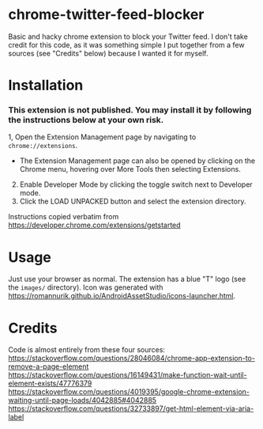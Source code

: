 # chrome-twitter-feed-blocker
Basic and hacky chrome extension to block your Twitter feed. I don't take credit for this code, as it was something simple I put together from a few sources (see "Credits" below) because I wanted it for myself.

# Installation

### This extension is not published. You may install it by following the instructions below at your own risk.

1, Open the Extension Management page by navigating to `chrome://extensions`.
- The Extension Management page can also be opened by clicking on the Chrome menu, hovering over More Tools then selecting Extensions.
2. Enable Developer Mode by clicking the toggle switch next to Developer mode.
3. Click the LOAD UNPACKED button and select the extension directory.

Instructions copied verbatim from https://developer.chrome.com/extensions/getstarted

# Usage
Just use your browser as normal. The extension has a blue "T" logo (see the `images/` directory). Icon was generated with <https://romannurik.github.io/AndroidAssetStudio/icons-launcher.html>.

# Credits
Code is almost entirely from these four sources:  
<https://stackoverflow.com/questions/28046084/chrome-app-extension-to-remove-a-page-element>  
<https://stackoverflow.com/questions/16149431/make-function-wait-until-element-exists/47776379>  
<https://stackoverflow.com/questions/4019395/google-chrome-extension-waiting-until-page-loads/4042885#4042885>  
<https://stackoverflow.com/questions/32733897/get-html-element-via-aria-label>  
